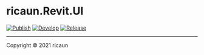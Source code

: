 # ricaun.Revit.UI

[![Publish](../../actions/workflows/Publish.yml/badge.svg)](../../actions)
[![Develop](../../actions/workflows/Develop.yml/badge.svg)](../../actions)
[![Release](https://img.shields.io/nuget/v/ricaun.Revit.UI?logo=nuget&label=release&color=blue)](https://www.nuget.org/packages/ricaun.Revit.UI)

---

Copyright © 2021 ricaun

